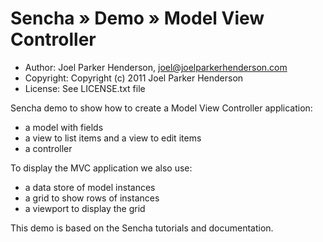 # Sencha » Demo » Model View Controller

  * Author: Joel Parker Henderson, joel@joelparkerhenderson.com
  * Copyright: Copyright (c) 2011 Joel Parker Henderson
  * License: See LICENSE.txt file

Sencha demo to show how to create a Model View Controller application:

  * a model with fields
  * a view to list items and a view to edit items
  * a controller

To display the MVC application we also use:

  * a data store of model instances
  * a grid to show rows of instances
  * a viewport to display the grid

This demo is based on the Sencha tutorials and documentation.
